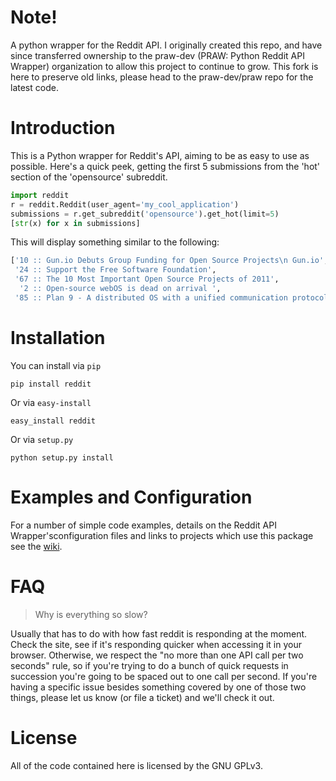 # Note!
A python wrapper for the Reddit API. 
I originally created this repo, and have since transferred ownership to the praw-dev (PRAW: Python Reddit API Wrapper) 
organization to allow this project to continue to grow. 
This fork is here to preserve old links, please head to the praw-dev/praw repo for the latest code.


# Introduction
This is a Python wrapper for Reddit's API, aiming to be as easy to use as
possible. Here's a quick peek, getting the first 5 submissions from the 'hot'
section of the 'opensource' subreddit.

```python
import reddit
r = reddit.Reddit(user_agent='my_cool_application')
submissions = r.get_subreddit('opensource').get_hot(limit=5)
[str(x) for x in submissions]
```

This will display something similar to the following:

```python
['10 :: Gun.io Debuts Group Funding for Open Source Projects\n Gun.io',
 '24 :: Support the Free Software Foundation',
 '67 :: The 10 Most Important Open Source Projects of 2011',
  '2 :: Open-source webOS is dead on arrival ',
 '85 :: Plan 9 - A distributed OS with a unified communication protocol and I/O driver model.  Wow.']
```

# Installation
You can install via `pip` 

    pip install reddit

Or via `easy-install`

    easy_install reddit

Or via `setup.py`

    python setup.py install


# Examples and Configuration
For a number of simple code examples, details on the Reddit API
Wrapper'sconfiguration files and links to projects which use this package see
the [wiki](https://github.com/mellort/reddit_api/wiki).


# FAQ
> Why is everything so slow?

Usually that has to do with how fast reddit is responding at the moment. Check
the site, see if it's responding quicker when accessing it in your browser.
Otherwise, we respect the "no more than one API call per two seconds" rule, so
if you're trying to do a bunch of quick requests in succession you're going to
be spaced out to one call per second. If you're having a specific issue besides
something covered by one of those two things, please let us know (or file a
ticket) and we'll check it out.


# License
All of the code contained here is licensed by the GNU GPLv3.
